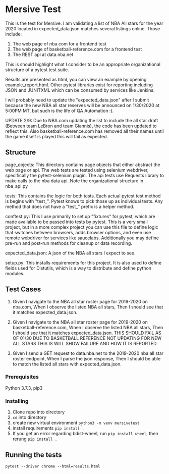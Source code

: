 # Mersive Test
This is the test for Mersive. I am validating a list of NBA All stars for
the year 2020 located in expected_data.json matches several listings online.
Those include:
1. The web page of nba.com for a frontend test
2. The web page of basketball-reference.com for a frontend test
3. The REST api at data.nba.net

This is should highlight what I consider to be an appropriate organizational
structure of a pytest test suite.

Results are presented as html, you can view an example by opening example_report.html.
Other pytest libraries exist for reporting including JSON and JUNITXML which can be consumed by services like Jenkins.

I will probably need to update the "expected_data.json" after I submit because the new NBA all star reserves will be
announced on 1/30/2020 at 5:00PM MT, but such is the life of QA Automation :).

UPDATE 2/9: Due to NBA.com updating the list to include the all star draft
(Between team LeBron and team Giannis), the code has been updated to reflect this.
Also basketball-reference.com has removed all their names until the game itself is played
this will fail as expected.

## Structure

page_objects:
This directory contains page objects that either abstract the web page or api.
The web tests are tested using selenium webdriver, specifically the pytest-selenium plugin.
The api tests use Requests library to make calls to the nba data api. Note the organizational
structure in nba_api.py

tests:
This contains the logic for both tests. Each actual pytest test method is begins with "test_".
Pytest knows to pick those up as individual tests. Any method that does not have a "test_" prefix is a helper method.

conftest.py:
This I use primarily to set up "fixtures" for pytest, which are made available to be passed into tests by pytest.
This is a very small project, but in a more complex project you can use this file to define logic that switches
between browsers, adds browser options, and even use remote webdriver for services like saucelabs.
Additionally you may define pre-run and post-run methods for cleanup or data recording.

expected_data.json:
A json of the NBA all stars I expect to see.

setup.py:
This installs requirements for this project. It is also used to define fields used for Distutils, which is a
way to distribute and define python modules.

## Test Cases
1. Given I navigate to the NBA all star roster page for 2019-2020 on nba.com,
When I observe the listed NBA all stars,
Then I should see that it matches expected_data.json.

2. Given I navigate to the NBA all star roster page for 2019-2020 on basketball-reference.com,
When I observe the listed NBA all stars,
Then I should see that it matches expected_data.json.
THIS SHOULD FAIL AS OF 01/30 DUE TO BASKETBALL REFERENCE NOT UPDATING FOR NEW ALL STARS
THIS IS WILL SHOW FAILURE AND HOW IT IS REPORTED

3. Given I send a GET request to data.nba.net to the 2019-2020 nba all star roster endpoint,
When I parse the json response,
Then I should be able to match the listed all stars with expected_data.json.

### Prerequisites
Python 3.7.3, pip3

### Installing
1. Clone repo into directory
2. `cd` into directory
3. create new virtual environment
    `python3 -m venv mersivetest`
4. install requirements
    `pip install .`
5. If you get an error regarding bdist-wheel, run `pip install wheel`, then
    rerung `pip install .`

## Running the tests

`pytest --driver chrome --html=results.html`


